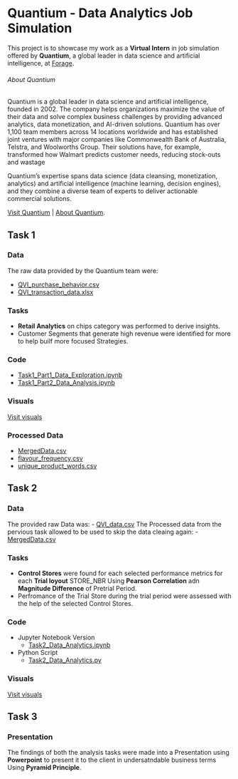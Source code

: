 # Quantium - Data Analytics Job Simulation
This project is to showcase my work as a **Virtual Intern** in job simulation offered by **Quantium**, a global leader in data science and artificial intelligence, at [Forage](https://www.theforage.com/profile/iXCrcHQebeuZdrvMo).
###### About Quantium
Quantium is a global leader in data science and artificial intelligence, founded in 2002. The company helps organizations maximize the value of their data and solve complex business challenges by providing advanced analytics, data monetization, and AI-driven solutions. Quantium has over 1,100 team members across 14 locations worldwide and has established joint ventures with major companies like Commonwealth Bank of Australia, Telstra, and Woolworths Group. Their solutions have, for example, transformed how Walmart predicts customer needs, reducing stock-outs and wastage

Quantium’s expertise spans data science (data cleansing, monetization, analytics) and artificial intelligence (machine learning, decision engines), and they combine a diverse team of experts to deliver actionable commercial solutions.

[Visit Quantium](https://quantium.com/)  |  [About Quantium](https://quantium.com/about-us/).

## Task 1
### Data
The raw data provided by the Quantium team were:
- [QVI_purchase_behavior.csv](https://github.com/saran-rey/Quantium-Data-Analysis-Job-Sim/blob/main/Task%201/data/raw/QVI_purchase_behaviour.csv)
- [QVI_transaction_data.xlsx](https://github.com/saran-rey/Quantium-Data-Analysis-Job-Sim/blob/main/Task%201/data/raw/QVI_transaction_data.xlsx)

### Tasks
- **Retail Analytics** on chips category was performed to derive insights.
- Customer Segments that generate high revenue were identified for more to help builf more focused Strategies.

### Code
- [Task1_Part1_Data_Exploration.ipynb](https://github.com/saran-rey/Quantium-Data-Analysis-Job-Sim/blob/main/Task%201/data%20analysis/Task1_Part1_Data_Exploration.ipynb)
- [Task1_Part2_Data_Analysis.ipynb](https://github.com/saran-rey/Quantium-Data-Analysis-Job-Sim/blob/main/Task%201/data%20analysis/Task1_Part2_Data_Analysis.ipynb)
 
### Visuals
[Visit visuals](https://github.com/saran-rey/Quantium-Data-Analysis-Job-Sim/tree/main/Task%201/data%20analysis/visuals)

### Processed Data
- [MergedData.csv](https://github.com/saran-rey/Quantium-Data-Analysis-Job-Sim/blob/main/Task%201/data/processed/MergedData.csv)
- [flavour_frequency.csv](https://github.com/saran-rey/Quantium-Data-Analysis-Job-Sim/blob/main/Task%201/data/processed/flavour_frequency.csv)
- [unique_product_words.csv](https://github.com/saran-rey/Quantium-Data-Analysis-Job-Sim/blob/main/Task%201/data/processed/unique_product_words.csv)

## Task 2
### Data
The provided raw Data was:
    - [QVI_data.csv](https://github.com/saran-rey/Quantium-Data-Analysis-Job-Sim/blob/main/Task%202/QVI_data.csv)
The Processed data from the pervious task allowed to be used to skip the data cleaing again:
    - [MergedData.csv](https://github.com/saran-rey/Quantium-Data-Analysis-Job-Sim/blob/main/Task%201/data/processed/MergedData.csv)

### Tasks
- **Control Stores** were found for each selected performance metrics for each **Trial loyout** STORE_NBR Using **Pearson Correlation** adn **Magnitude Difference** of Pretrial Period.
- Perfromance of the Trial Store during the trial period were assessed with the help of the selected Control Stores.

### Code
- Jupyter Notebook Version
    - [Task2_Data_Analytics.ipynb](https://github.com/saran-rey/Quantium-Data-Analysis-Job-Sim/blob/main/Task%202/Task2_Data_Analytics.ipynb)
- Python Script
    - [Task2_Data_Analytics.py](https://github.com/saran-rey/Quantium-Data-Analysis-Job-Sim/blob/main/Task%202/Task2_Data_Analytics.py)

### Visuals
[Visit visuals](https://github.com/saran-rey/Quantium-Data-Analysis-Job-Sim/tree/main/Task%202/visualizations)

## Task 3
### Presentation
The findings of both the analysis tasks were made into a Presentation using **Powerpoint** to present it to the client in undersatndable business terms Using **Pyramid Principle**.


